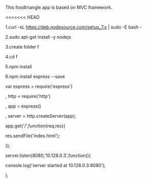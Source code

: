 This foodtriangle app is based on MVC framework. 

<<<<<<< HEAD

1.curl -sL https://deb.nodesource.com/setup_7.x | sudo -E bash -

2.sudo apt-get install -y nodejs

3.create folder f

4.cd f

5.npm install

6.npm install express --save


var express = require('express')
  
, http = require('http')
  
, app = express()
  
, server = http.createServer(app);



app.get('/',function(req,res){
  
res.sendFile('index.html');

});


server.listen(8080,'10.128.0.3',function(){

console.log('server started at 10.128.0.3:8080');

);

